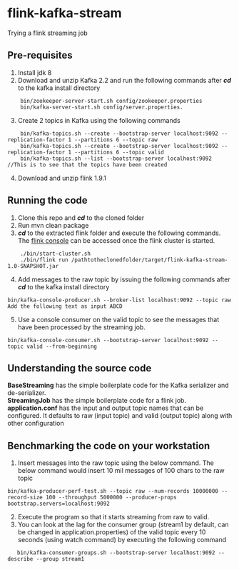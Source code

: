 # flink-kafka-stream
Trying a flink streaming job

## Pre-requisites
1. Install jdk 8
2. Download and unzip Kafka 2.2 and run the following commands after _**cd**_ to the kafka install directory
```
    bin/zookeeper-server-start.sh config/zookeeper.properties
    bin/kafka-server-start.sh config/server.properties. 
```
3. Create 2 topics in Kafka using the following commands 
```
    bin/kafka-topics.sh --create --bootstrap-server localhost:9092 --replication-factor 1 --partitions 6 --topic raw
    bin/kafka-topics.sh --create --bootstrap-server localhost:9092 --replication-factor 1 --partitions 6 --topic valid
    bin/kafka-topics.sh --list --bootstrap-server localhost:9092 //This is to see that the topics have been created
```
4. Download and unzip flink 1.9.1

## Running the code
1. Clone this repo and _**cd**_ to the cloned folder
2. Run mvn clean package
3. _**cd**_ to the extracted flink folder and execute the following commands. The [flink console](http://localhost:8081/) can be accessed once the flink cluster is started.
```
    ./bin/start-cluster.sh
    ./bin/flink run /pathtotheclonedfolder/target/flink-kafka-stream-1.0-SNAPSHOT.jar
```
4. Add messages to the raw topic by issuing the following commands after _**cd**_ to the kafka install directory
```
bin/kafka-console-producer.sh --broker-list localhost:9092 --topic raw
Add the following text as input ABCD
```
5. Use a console consumer on the valid topic to see the messages that have been processed by the streaming job.
```
bin/kafka-console-consumer.sh --bootstrap-server localhost:9092 --topic valid --from-beginning
```

## Understanding the source code
**BaseStreaming** has the simple boilerplate code for the Kafka serializer and de-serializer.  
**StreamingJob** has the simple boilerplate code for a flink job. 
**application.conf** has the input and output topic names that can be configured. It defaults to raw (input topic) and valid (output topic) along with other configuration


## Benchmarking the code on your workstation
1. Insert messages into the raw topic using the below command. The below command would insert 10 mil messages of 100 chars to the raw topic
```
bin/kafka-producer-perf-test.sh --topic raw --num-records 10000000 --record-size 100 --throughput 5000000 --producer-props bootstrap.servers=localhost:9092
```
2. Execute the program so that it starts streaming from raw to valid.
3. You can look at the lag for the consumer group (stream1 by default, can be changed in application.properties) of the valid topic every 10 seconds (using watch command) by executing the following command
```
   bin/kafka-consumer-groups.sh --bootstrap-server localhost:9092 --describe --group stream1
```